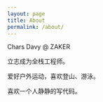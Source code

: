 ```yaml
---
layout: page
title: About
permalink: /about/
---
```


Chars Davy @ ZAKER

立志成为全栈工程师。

爱好户外运动，喜欢登山、游泳。

喜欢一个人静静的写代码。
